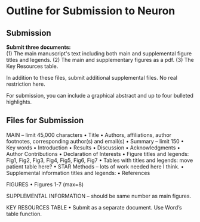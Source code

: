 # Outline for Submission to Neuron

## Submission
__Submit three documents:__  
(1) The main manuscript's text including both main and supplemental figure titles and legends.
(2) The main and supplementary figures as a pdf.
(3) The Key Resources table.

In addition to these files, submit additional supplemental files. No real restriction here.

For submission, you can include a graphical abstract and up to four bulleted highlights.

## Files for Submission
MAIN – limit 45,000 characters 
•	Title
•	Authors, affiliations, author footnotes, corresponding author(s) and email(s)
•	Summary – limit 150
•	Key words
•	Introduction
•	Results
•	Discussion
•	Acknowledgments
•	Author Contributions
•	Declaration of Interests
•	Figure titles and legends: Fig1, Fig2, Fig3, Fig4, Fig5, Fig6, Fig7
•	Tables with titles and legends: move patient table here?
•	STAR Methods – lots of work needed here I think.
•	Supplemental information titles and legends: 
•	References 

FIGURES
•	Figures 1-7 (max=8)
 
SUPPLEMENTAL INFORMATION – should be same number as main figures. 

KEY RESOURCES TABLE
•	Submit as a separate document. Use Word’s table function.

